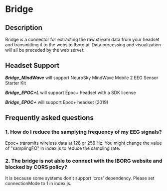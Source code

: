 # Bridge

## Description
Bridge is a connector for extracting the raw stream data from your headset and transmitting it to the website Iborg.ai. Data processing and visualization will all be preceded by the web server.

## Headset Support
**_Bridge_MindWave_**  will support NeuroSky MindWave Mobile 2 EEG Sensor Starter Kit

**_Bridge_EPOC+L_**  will support Epoc+ headset with a SDK license

**_Bridge_EPOC+_** will support Epoc+ headset (2019)


## Frequently asked questions

### 1. How do I reduce the samplying frequency of my EEG signals?

 Epoc+ transmits wireless data at 128 or 256 Hz. You might change the value of "samplingFQ" in index.js to reduce the sampling rate.

 ### 2. The bridge is not able to connect with the IBORG website and blocked by CORS policy?

 It is because some systems don't support 'cros' dependency. Please set connectionMode to 1 in index.js.

 

